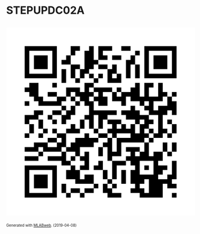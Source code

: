 <!--- PrjInfo ---> <!--- Please remove this line after manually editing --->
<!--- 00a56be08b96043df9e37d6aff7b6990 --->
<!--- Created:2019-04-08 14:18:05.740877: ---> 
<!--- Author:: ---> 
<!--- AuthorEmail:: ---> 
<!--- Tags:: ---> 
<!--- Ust:: ---> 
<!--- Label --->
<!--- ELabel ---> 
<!--- Name:STEPUPDC02A: --->
# STEPUPDC02A
<!--- LongName --->
## 
<!--- ELongName ---> 

<!--- Lead --->

<!--- ELead ---> 

![STEPUPDC02A](doc/img/STEPUPDC02A_QRcode.png) 


<!--- Description --->
<!--- EDescription --->
<!--- Content --->
<!--- EContent --->
<sub><sup> Generated with [MLABweb](https://github.com/MLAB-project/MLABweb). (2019-04-08)</sup></sub>